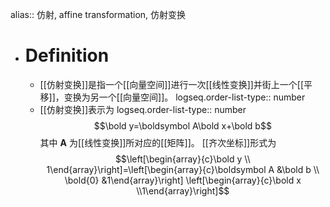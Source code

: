 alias:: 仿射, affine transformation, 仿射变换

- # Definition
	- [[仿射变换]]是指一个[[向量空间]]进行一次[[线性变换]]并街上一个[[平移]]，变换为另一个[[向量空间]]。
	  logseq.order-list-type:: number
	- [[仿射变换]]表示为
	  logseq.order-list-type:: number
	  $$\bold y=\boldsymbol A\bold x+\bold b$$
	  其中 $\boldsymbol A$ 为[[线性变换]]所对应的[[矩阵]]。
	  [[齐次坐标]]形式为
	  $$\left[\begin{array}{c}\bold y \\ 1\end{array}\right]=\left[\begin{array}{c}\boldsymbol A &\bold b \\ \bold{0} &1\end{array}\right] \left[\begin{array}{c}\bold x \\1\end{array}\right]$$